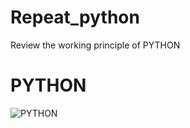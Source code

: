# Repeat_python
Review the working principle of PYTHON

# PYTHON
![PYTHON](https://github.com/Teerapoom/Repeat_python.git/blob/master/9786169375302l.jpg)